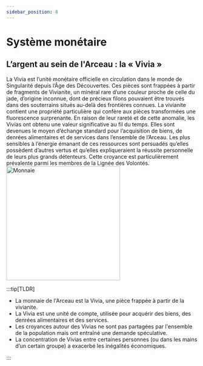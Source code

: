 ```yaml
---
sidebar_position: 8
---
```


# Système monétaire

## L’argent au sein de l'Arceau : la « Vivia »



<Columns>
  <Column>
La Vivia est l’unité monétaire officielle en circulation dans le monde de Singularité depuis l’Âge des Découvertes. Ces pièces sont frappées à partir de fragments de Vivianite, un minéral rare d’une couleur proche de celle du jade, d’origine inconnue, dont de précieux filons pouvaient être trouvés dans des souterrains situés au-delà des frontières connues. La vivianite contient une propriété particulière qui confère aux pièces transformées une fluorescence surprenante.
En raison de leur rareté et de cette anomalie, les Vivias ont obtenu une valeur significative au fil du temps. Elles sont devenues le moyen d’échange standard pour l’acquisition de biens, de denrées alimentaires et de services dans l’ensemble de l’Arceau.
Les plus sensibles à l’énergie émanant de ces ressources sont persuadés qu’elles possèdent d’autres vertus et qu’elles expliqueraient la réussite personnelle de leurs plus grands détenteurs. Cette croyance est particulièrement prévalente parmi les membres de la Lignée des Volontés.
  </Column>
    <Column className="col--4">
    <img src="/img/univers/currency.png" alt="Monnaie" width="300"/>
  </Column>
</Columns>

:::tip[TLDR]

- La monnaie de l'Arceau est la Vivia, une pièce frappée à partir de la vivianite.
- La Vivia est une unité de compte, utilisée pour acquérir des biens, des denrées alimentaires et des services.
- Les croyances autour des Vivias ne sont pas partagées par l'ensemble de la population mais ont entraîné une demande spéculative.
- La concentration de Vivias entre certaines personnes (ou dans les mains d’un certain groupe) a exacerbé les inégalités économiques.

:::